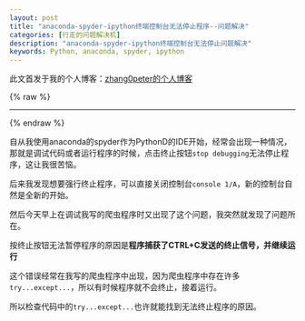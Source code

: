 ```yaml
---
layout: post
title: "anaconda-spyder-ipython终端控制台无法停止程序--问题解决"
categories: [行走的问题解决机]
description: "anaconda-spyder-ipython终端控制台无法停止问题解决"
keywords: Python, anaconda, spyder, ipython
---
```


此文首发于我的个人博客：[zhang0peter的个人博客](https://zhang0peter.com)         

{% raw %}
***          
{% endraw %}

自从我使用anaconda的spyder作为PythonD的IDE开始，经常会出现一种情况，那就是调试代码或者运行程序的时候，点击终止按钮`stop debugging`无法停止程序，这让我很苦恼。

后来我发现想要强行终止程序，可以直接关闭控制台`console 1/A`，新的控制台自然是全新的开始。

然后今天早上在调试我写的爬虫程序时又出现了这个问题，我突然就发现了问题所在。

按终止按钮无法暂停程序的原因是**程序捕获了CTRL+C发送的终止信号，并继续运行**

这个错误经常在我写的爬虫程序中出现，因为爬虫程序中存在许多`try...except...`，所以有时候程序就不会终止，接着运行。

所以检查代码中的`try...except...`也许就能找到无法终止程序的原因。